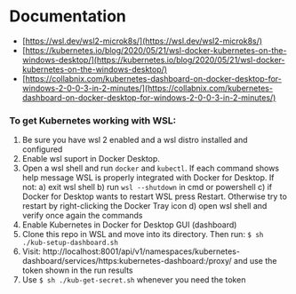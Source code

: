 # Documentation
* [https://wsl.dev/wsl2-microk8s/](https://wsl.dev/wsl2-microk8s/)
* [https://kubernetes.io/blog/2020/05/21/wsl-docker-kubernetes-on-the-windows-desktop/](https://kubernetes.io/blog/2020/05/21/wsl-docker-kubernetes-on-the-windows-desktop/)
* [https://collabnix.com/kubernetes-dashboard-on-docker-desktop-for-windows-2-0-0-3-in-2-minutes/](https://collabnix.com/kubernetes-dashboard-on-docker-desktop-for-windows-2-0-0-3-in-2-minutes/)

### To get Kubernetes working with WSL:
1. Be sure you have wsl 2 enabled and a wsl distro installed and configured
2. Enable wsl suport in Docker Desktop. 
3. Open a wsl shell and run `docker` and `kubectl`. 
If each command shows help message WSL is properly integrated with Docker for Desktop. 
If not:
a) exit wsl shell 
b) run `wsl --shutdown` in cmd or powershell
c) if Docker for Desktop wants to restart WSL press Restart. Otherwise try to restart by right-clicking the Docker Tray icon
d) open wsl shell and verify once again the commands
4. Enable Kubernetes in Docker for Desktop GUI (dashboard)
5. Clone this repo in WSL and move into its directory. Then run:
`$ sh ./kub-setup-dashboard.sh`
6. Visit: http://localhost:8001/api/v1/namespaces/kubernetes-dashboard/services/https:kubernetes-dashboard:/proxy/ and use the token shown in the run results
7. Use `$ sh ./kub-get-secret.sh` whenever you need the token